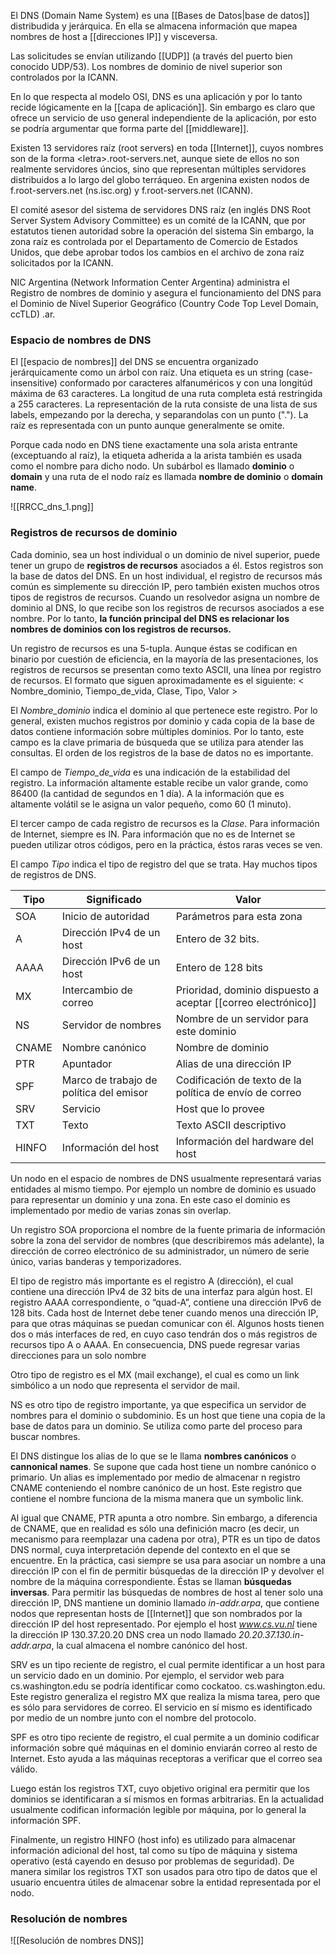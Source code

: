El DNS (Domain Name System) es una [[Bases de Datos|base de datos]] distribudida y jerárquica. En ella se almacena información que mapea nombres de host a [[direcciones IP]] y visceversa.

Las solicitudes se envían utilizando [[UDP]] (a través del puerto bien conocido UDP/53). Los nombres de dominio de nivel superior son controlados por la ICANN.

En lo que respecta al modelo OSI, DNS es una aplicación y por lo tanto recide lógicamente en la [[capa de aplicación]]. Sin embargo es claro que ofrece un servicio de uso general independiente de la aplicación, por esto se podría argumentar que forma parte del [[middleware]].

Existen 13 servidores raíz (root servers) en toda [[Internet]], cuyos nombres son de la forma \<letra>.root-servers.net, aunque siete de ellos no son realmente servidores úncios, sino que representan múltiples servidores distribuidos a lo largo del globo terráqueo. En argenina existen nodos de f.root-servers.net (ns.isc.org) y f.root-servers.net (ICANN).

El comité asesor del sistema de servidores DNS raíz (en inglés DNS Root Server System Advisory Committee) es un comité de la ICANN, que por estatutos tienen autoridad sobre la operación del sistema Sin embargo, la zona raíz es controlada por el Departamento de Comercio de Estados Unidos, que debe aprobar todos los cambios en el archivo de zona raíz solicitados por la ICANN.

NIC Argentina (Network Information Center Argentina) administra el Registro de nombres de dominio y asegura el funcionamiento del DNS para el Dominio de Nivel Superior Geográfico (Country Code Top Level Domain, ccTLD) .ar.

### Espacio de nombres de DNS
El [[espacio de nombres]] del DNS se encuentra organizado jerárquicamente como un árbol con raíz. Una etiqueta es un string (case-insensitive) conformado por caracteres alfanuméricos y con una longitúd máxima de 63 caracteres. La longitud de una ruta completa está restringida a 255 caracteres. La representación de la ruta consiste de una lista de sus labels, empezando por la derecha, y separandolas con un punto ("."). La raíz es representada con un punto aunque generalmente se omite.

Porque cada nodo en DNS tiene exactamente una sola arista entrante (exceptuando al raíz), la etiqueta adherida a la arista también es usada como el nombre para dicho nodo. Un subárbol es llamado **dominio** o **domain** y una ruta de el nodo raíz es llamada **nombre de dominio** o **domain name**.

![[RRCC_dns_1.png]]

### Registros de recursos de dominio
Cada dominio, sea un host individual o un dominio de nivel superior, puede tener un grupo de **registros de recursos** asociados a él. Estos registros son la base de datos del DNS. En un host individual, el registro de recursos más común es simplemente su dirección IP, pero también existen muchos otros tipos de registros de recursos. Cuando un resolvedor asigna un nombre de dominio al DNS, lo que recibe son los registros de recursos asociados a ese nombre. Por lo tanto, **la función principal del DNS es relacionar los nombres de dominios con los registros de recursos.**

Un registro de recursos es una 5-tupla. Aunque éstas se codifican en binario por cuestión de eficiencia, en la mayoría de las presentaciones, los registros de recursos se presentan como texto ASCII, una línea por registro de recursos. El formato que siguen aproximadamente es el siguiente:
< Nombre_dominio, Tiempo_de_vida, Clase, Tipo, Valor >

El *Nombre_dominio* indica el dominio al que pertenece este registro. Por lo general, existen muchos registros por dominio y cada copia de la base de datos contiene información sobre múltiples dominios. Por lo tanto, este campo es la clave primaria de búsqueda que se utiliza para atender las consultas. El orden de los registros de la base de datos no es importante.

El campo de *Tiempo_de_vida* es una indicación de la estabilidad del registro. La información altamente estable recibe un valor grande, como 86400 (la cantidad de segundos en 1 día). A la información que es altamente volátil se le asigna un valor pequeño, como 60 (1 minuto).

El tercer campo de cada registro de recursos es la *Clase*. Para información de Internet, siempre es IN. Para información que no es de Internet se pueden utilizar otros códigos, pero en la práctica, éstos raras veces se ven.

El campo *Tipo* indica el tipo de registro del que se trata. Hay muchos tipos de registros de DNS.

| Tipo  | Significado                             | Valor                                                         |
| ----- | --------------------------------------- | ------------------------------------------------------------- |
| SOA   | Inicio de autoridad                     | Parámetros para esta zona                                     |
| A     | Dirección IPv4 de un host               | Entero de 32 bits.                                            |
| AAAA  | Dirección IPv6 de un host               | Entero de 128 bits                                            |
| MX    | Intercambio de correo                   | Prioridad, dominio dispuesto a aceptar [[correo electrónico]] |
| NS    | Servidor de nombres                     | Nombre de un servidor para este dominio                       |
| CNAME | Nombre canónico                         | Nombre de dominio                                             |
| PTR   | Apuntador                               | Alias de una dirección IP                                     | 
| SPF   | Marco de trabajo de política del emisor | Codificación de texto de la política de envío de correo       |
| SRV   | Servicio                                | Host que lo provee                                            |
| TXT   | Texto                                   | Texto ASCII descriptivo                                       |
| HINFO | Información del host                    | Información del hardware del host                             |

Un nodo en el espacio de nombres de DNS usualmente representará varias entidades al mismo tiempo. Por ejemplo un nombre de dominio es usuado para representar un dominio y una zona. En este caso el dominio es implementado por medio de varias zonas sin overlap.

Un registro SOA proporciona el nombre de la fuente primaria de información sobre la zona del servidor de nombres (que describiremos más adelante), la dirección de correo electrónico de su administrador, un número de serie único, varias banderas y temporizadores.

El tipo de registro más importante es el registro A (dirección), el cual contiene una dirección IPv4 de 32 bits de una interfaz para algún host. El registro AAAA correspondiente, o “quad-A”, contiene una dirección IPv6 de 128 bits. Cada host de Internet debe tener cuando menos una dirección IP, para que otras máquinas se puedan comunicar con él. Algunos hosts tienen dos o más interfaces de red, en cuyo caso tendrán dos o más registros de recursos tipo A o AAAA. En consecuencia, DNS puede regresar varias direcciones para un solo nombre

Otro tipo de registro es el MX (mail exchange), el cual es como un link simbólico a un nodo que representa el servidor de mail.

NS es otro tipo de registro importante, ya que especifica un servidor de nombres para el dominio o subdominio. Es un host que tiene una copia de la base de datos para un dominio. Se utiliza como parte del proceso para buscar nombres.

El DNS distingue los alias de lo que se le llama **nombres canónicos** o **cannonical names**. Se supone que cada host tiene un nombre canónico o primario. Un alias es implementado por medio de almacenar n registro CNAME conteniendo el nombre canónico de un host. Este registro que contiene el nombre funciona de la misma manera que un symbolic link.

Al igual que CNAME, PTR apunta a otro nombre. Sin embargo, a diferencia de CNAME, que en realidad es sólo una definición macro (es decir, un mecanismo para reemplazar una cadena por otra), PTR es un tipo de datos DNS normal, cuya interpretación depende del contexto en el que se encuentre. En la práctica, casi siempre se usa para asociar un nombre a una dirección IP con el fin de permitir búsquedas de la dirección IP y devolver el nombre de la máquina correspondiente. Éstas se llaman **búsquedas inversas**. Para permitir las búsquedas de nombres de host al tener solo una dirección IP, DNS mantiene un dominio llamado *in-addr.arpa*, que contiene nodos que representan hosts de [[Internet]] que son nombrados por la dirección IP del host representado. Por ejemplo el host *www.cs.vu.nl* tiene la dirección IP 130.37.20.20 DNS crea un nodo llamado *20.20.37.130.in-addr.arpa*, la cual almacena el nombre canónico del host.

SRV es un tipo reciente de registro, el cual permite identificar a un host para un servicio dado en un dominio. Por ejemplo, el servidor web para cs.washington.edu se podría identificar como cockatoo. cs.washington.edu. Este registro generaliza el registro MX que realiza la misma tarea, pero que es sólo para servidores de correo. El servicio en sí mismo es identificado por medio de un nombre junto con el nombre del protocolo.

SPF es otro tipo reciente de registro, el cual permite a un dominio codificar información sobre qué máquinas en el dominio enviarán correo al resto de Internet. Esto ayuda a las máquinas receptoras a verificar que el correo sea válido.

Luego están los registros TXT, cuyo objetivo original era permitir que los dominios se identificaran a sí mismos en formas arbitrarias. En la actualidad usualmente codifican información legible por máquina, por lo general la información SPF.

Finalmente, un registro HINFO (host info) es utilizado para almacenar información adicional del host, tal como su típo de máquina y sistema operativo (está cayendo en desuso por problemas de seguridad). De manera similar los registros TXT son usados para otro tipo de datos que el usuario encuentra útiles de almacenar sobre la entidad representada por el nodo.

### Resolución de nombres
![[Resolución de nombres DNS]]